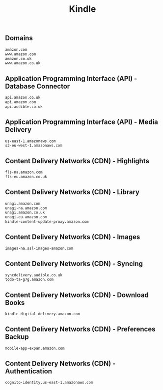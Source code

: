 


<h1 align="center">Kindle</h1>  

<br>

## Domains


```html
amazon.com
www.amazon.com
amazon.co.uk
www.amazon.co.uk
```  


## Application Programming Interface (API) - Database Connector


```html
api.amazon.co.uk
api.amazon.com
api.audible.co.uk
```  


## Application Programming Interface (API) - Media Delivery


```html
us-east-1.amazonaws.com
s3-eu-west-1.amazonaws.com
```  


## Content Delivery Networks (CDN) - Highlights


```html
fls-na.amazon.com
fls-eu.amazon.co.uk
```  


## Content Delivery Networks (CDN) - Library


```html
unagi.amazon.com
unagi-na.amazon.com
unagi.amazon.co.uk
unagi-eu.amazon.com
kindle-content-update-proxy.amazon.com
```  


## Content Delivery Networks (CDN) - Images


```html
images-na.ssl-images-amazon.com
```  


## Content Delivery Networks (CDN) - Syncing


```html
syncdelivery.audible.co.uk
todo-ta-g7g.amazon.com
```  


## Content Delivery Networks (CDN) - Download Books


```html
kindle-digital-delivery.amazon.com
```  


## Content Delivery Networks (CDN) - Preferences Backup


```html
mobile-app-expan.amazon.com
```  


## Content Delivery Networks (CDN) - Authentication


```html
cognito-identity.us-east-1.amazonaws.com
```  

